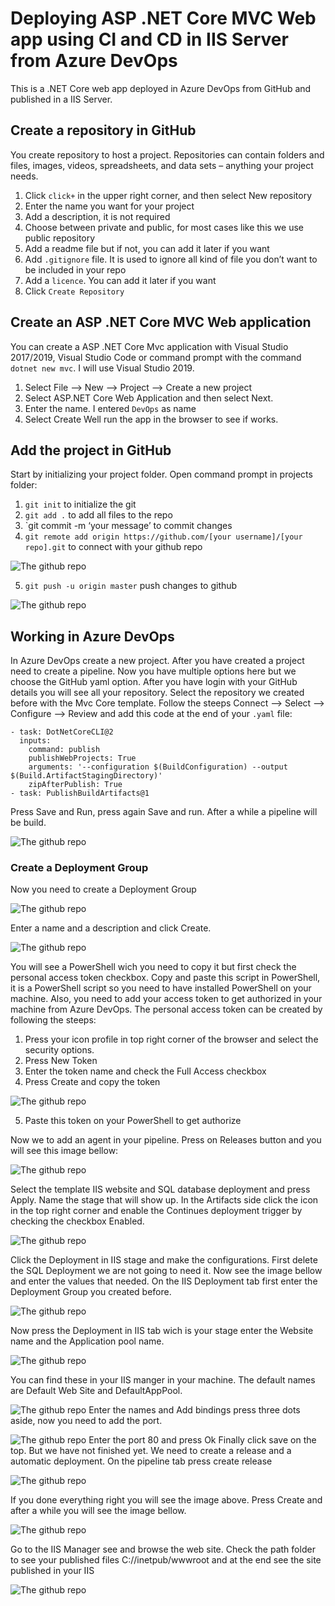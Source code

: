 # Deploying ASP .NET Core MVC Web app using CI and CD in IIS Server from Azure DevOps

This is a .NET Core web app deployed in Azure DevOps from GitHub and published in a IIS Server.
## Create a repository in GitHub
You create repository to host a project. Repositories can contain folders and files, images, videos, spreadsheets, and data sets – anything your project needs. 
1.	Click `click+` in the upper right corner, and then select New repository
2.	Enter the name you want for your project
3.	Add a description, it is not required
4.	Choose between private and public, for most cases like this we use public repository
5.	Add a readme file but if not, you can add it later if you want
6.	Add `.gitignore` file. It is used to ignore all kind of file you don’t want to be included in your repo
7.	Add a `licence`. You can add it later if you want
8.	Click `Create Repository`

## Create an ASP .NET Core MVC Web application

You can create a ASP .NET Core Mvc application with Visual Studio 2017/2019, Visual Studio Code or command prompt with the command `dotnet new mvc`.
I will use Visual Studio 2019.
1.	Select File --> New --> Project --> Create a new project
2.	Select ASP.NET Core Web Application and then select Next.
3.	Enter the name. I entered `DevOps` as name
4.	Select Create
Well run the app in the browser to see if works.

## Add the project in GitHub

Start by initializing your project folder. Open command prompt in projects folder:
1.	`git init` to initialize the git
2.	`git add .` to add all files to the repo
3.	`git commit -m ‘your message’ to commit changes
4.	`git remote add origin https://github.com/[your username]/[your repo].git` to connect with your github repo

![The github repo](Fiverr/GithubRepo.PNG)

5.	`git push -u origin master` push changes to github

![The github repo](Fiverr/PushToGitHub.PNG)

 


## Working in Azure DevOps

In Azure DevOps create a new project. After you have created a project need to create a pipeline. Now you have multiple options here but we choose the GitHub yaml option. 
After you have login with your GitHub details you will see all your repository. Select the repository we created before with the Mvc Core template. Follow the steeps Connect --> Select --> Configure --> Review  and add this code at the end of your `.yaml` file:

```
- task: DotNetCoreCLI@2
  inputs:
    command: publish
    publishWebProjects: True
    arguments: '--configuration $(BuildConfiguration) --output $(Build.ArtifactStagingDirectory)'
    zipAfterPublish: True
- task: PublishBuildArtifacts@1
```

Press Save and Run, press again Save and run. After a while a pipeline will be build.

![The github repo](Fiverr/Build.PNG)
 
### Create a Deployment Group

Now you need to create a Deployment Group

 ![The github repo](Fiverr/DeploymentGroup.PNG)
 
Enter a name and a description and click Create. 

 ![The github repo](Fiverr/DeploymentGroupScript.PNG)

You will see a PowerShell wich you need to copy it but first check the personal access token checkbox. Copy and paste this script in PowerShell, it is a PowerShell script so you need to have installed PowerShell on your machine. Also, you need to add your access token to get authorized in your machine from Azure DevOps. The personal access token can be created by following the steeps: 
1.	Press your icon profile in top right corner of the browser and select the security options.
2.	Press New Token
3.	Enter the token name and check the Full Access checkbox
4.	Press Create and copy the token 
 
 ![The github repo](Fiverr/Token.PNG)

5.	Paste this token on your PowerShell to get authorize
  
Now we to add an agent in your pipeline. Press on Releases button and you will see this image bellow:

 ![The github repo](Fiverr/SelectTemplateRelease.PNG)

Select the template IIS website and SQL database deployment and press Apply. Name the stage that will show up. In the Artifacts side click the icon in the top right corner and enable the Continues deployment trigger by checking the checkbox Enabled.

![The github repo](Fiverr/ICon.PNG)
 
Click the Deployment in IIS stage and make the configurations.
First delete the SQL Deployment we are not going to need it.  Now see the image bellow and enter the values that needed. On the IIS Deployment tab first enter the Deployment Group you created before.
 

 ![The github repo](Fiverr/IISDeployment.PNG)

Now press the Deployment in IIS tab wich is your stage enter the Website name and the Application pool name. 
  
  ![The github repo](Fiverr/DeploymentInIIS.PNG)

You can find these in your IIS manger in your machine. The default names are Default Web Site and DefaultAppPool.

 ![The github repo](Fiverr/IISManager.PNG)
Enter the names and Add bindings press three dots aside, now you need to add the port.
 
  ![The github repo](Fiverr/port80.PNG)
Enter the port 80 and press Ok
Finally click save on the top. But we have not finished yet. We need to create a release and a automatic deployment. On the pipeline tab press create release 
 
  ![The github repo](Fiverr/release.PNG)

If you done everything right you will see the image above. Press Create and after a while you will see the image bellow.
 
  ![The github repo](Fiverr/success.PNG)

Go to the IIS Manager see and browse the web site.
Check the path folder to see your published files C://inetpub/wwwroot and at the end see the site published in your IIS
 
  ![The github repo](Fiverr/site.PNG)
